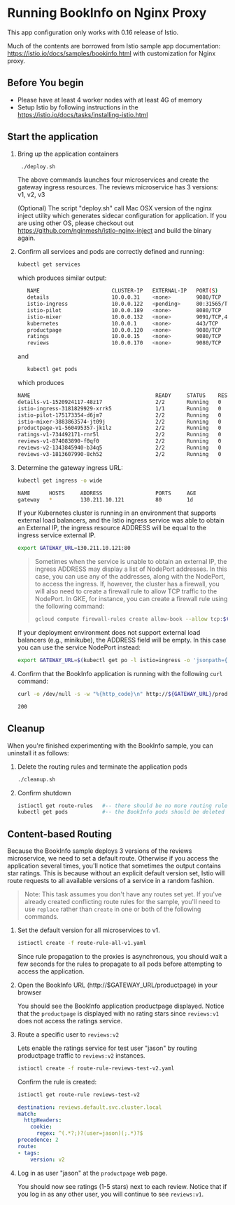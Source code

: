 # Running BookInfo on Nginx Proxy

This app configuration only works with 0.16 release of Istio.

Much of the contents are borrowed from Istio sample app documentation: https://istio.io/docs/samples/bookinfo.html
with customization for Nginx proxy.

## Before You begin

* Please have at least 4 worker nodes with at least 4G of memory
* Setup Istio by following instructions in the https://istio.io/docs/tasks/installing-istio.html


## Start the application

1.  Bring up the application containers

    ```bash
     ./deploy.sh
    ```
    The above commands launches four microservices and create the gateway ingress resources.
    The reviews microservice has 3 versions: v1, v2, v3
    
    (Optional) The script "deploy.sh" call Mac OSX version of the nginx inject utility which generates sidecar configuration for application.
    If you are using other OS, please checkout out https://github.com/nginmesh/istio-nginx-inject and build the binary again.
    
1.  Confirm all services and pods are correctly defined and running:

    ```bash
    kubectl get services
    ```    
    
    which produces similar output:
    
    ```bash
       NAME                       CLUSTER-IP   EXTERNAL-IP   PORT(S)              AGE
       details                    10.0.0.31    <none>        9080/TCP             6m
       istio-ingress              10.0.0.122   <pending>     80:31565/TCP         8m
       istio-pilot                10.0.0.189   <none>        8080/TCP             8m
       istio-mixer                10.0.0.132   <none>        9091/TCP,42422/TCP   8m
       kubernetes                 10.0.0.1     <none>        443/TCP              14d
       productpage                10.0.0.120   <none>        9080/TCP             6m
       ratings                    10.0.0.15    <none>        9080/TCP             6m
       reviews                    10.0.0.170   <none>        9080/TCP             6m
       ```
       
    and
    
    ```bash
       kubectl get pods
       ```
       
       which produces
       
       ```bash
       NAME                                        READY     STATUS    RESTARTS   AGE
       details-v1-1520924117-48z17                 2/2       Running   0          6m
       istio-ingress-3181829929-xrrk5              1/1       Running   0          8m
       istio-pilot-175173354-d6jm7                 2/2       Running   0          8m
       istio-mixer-3883863574-jt09j                2/2       Running   0          8m
       productpage-v1-560495357-jk1lz              2/2       Running   0          6m
       ratings-v1-734492171-rnr5l                  2/2       Running   0          6m
       reviews-v1-874083890-f0qf0                  2/2       Running   0          6m
       reviews-v2-1343845940-b34q5                 2/2       Running   0          6m
       reviews-v3-1813607990-8ch52                 2/2       Running   0          6m
       ```
       
       
1. Determine the gateway ingress URL:

   ```bash
   kubectl get ingress -o wide
   ```
   
   ```bash
   NAME      HOSTS     ADDRESS                 PORTS     AGE
   gateway   *         130.211.10.121          80        1d
   ```

   If your Kubernetes cluster is running in an environment that supports external load balancers,
   and the Istio ingress service was able to obtain an External IP, the ingress resource ADDRESS will be equal to the
   ingress service external IP.

   ```bash
   export GATEWAY_URL=130.211.10.121:80
   ```
   
   > Sometimes when the service is unable to obtain an external IP, the ingress ADDRESS may display a list
   > of NodePort addresses. In this case, you can use any of the addresses, along with the NodePort, to access the ingress. 
   > If, however, the cluster has a firewall, you will also need to create a firewall rule to allow TCP traffic to the NodePort.
   > In GKE, for instance, you can create a firewall rule using the following command:
   > ```bash
   > gcloud compute firewall-rules create allow-book --allow tcp:$(kubectl get svc istio-ingress -o jsonpath='{.spec.ports[0].nodePort}')
   > ```

   If your deployment environment does not support external load balancers (e.g., minikube), the ADDRESS field will be empty.
   In this case you can use the service NodePort instead:
   
   ```bash
   export GATEWAY_URL=$(kubectl get po -l istio=ingress -o 'jsonpath={.items[0].status.hostIP}'):$(kubectl get svc istio-ingress -o 'jsonpath={.spec.ports[0].nodePort}')
   ```
       
1. Confirm that the BookInfo application is running with the following `curl` command:

   ```bash
   curl -o /dev/null -s -w "%{http_code}\n" http://${GATEWAY_URL}/productpage
   ```
   ```bash
   200
   ```
   
## Cleanup

When you're finished experimenting with the BookInfo sample, you can uninstall it as follows:

1. Delete the routing rules and terminate the application pods

   ```bash
   ./cleanup.sh
   ```

1. Confirm shutdown

   ```bash
   istioctl get route-rules   #-- there should be no more routing rules
   kubectl get pods           #-- the BookInfo pods should be deleted
   ```

## Content-based Routing

Because the BookInfo sample deploys 3 versions of the reviews microservice, we need to set a default route. 
Otherwise if you access the application several times, you'll notice that sometimes the output contains star ratings. 
This is because without an explicit default version set, Istio will route requests to all available versions of a service in a random fashion.

> Note: This task assumes you don't have any routes set yet. If you've already created conflicting route rules for the sample, you'll need to use `replace` rather than `create` in one or both of the following commands.

1. Set the default version for all microservices to v1.

    ```bash
   istioctl create -f route-rule-all-v1.yaml
   ```

   Since rule propagation to the proxies is asynchronous, you should wait a few seconds for the rules
   to propagate to all pods before attempting to access the application.
   
   
1. Open the BookInfo URL (http://$GATEWAY_URL/productpage) in your browser

   You should see the BookInfo application productpage displayed.
   Notice that the `productpage` is displayed with no rating stars since `reviews:v1` does not access the ratings service.


1. Route a specific user to `reviews:v2`

   Lets enable the ratings service for test user "jason" by routing productpage traffic to
   `reviews:v2` instances.

   ```bash
   istioctl create -f route-rule-reviews-test-v2.yaml
   ```

   Confirm the rule is created:

   ```bash
   istioctl get route-rule reviews-test-v2
   ```
   ```yaml
   destination: reviews.default.svc.cluster.local
   match:
     httpHeaders:
       cookie:
         regex: ^(.*?;)?(user=jason)(;.*)?$
   precedence: 2
   route:
   - tags:
       version: v2
   ```

1. Log in as user "jason" at the `productpage` web page.

   You should now see ratings (1-5 stars) next to each review. Notice that if you log in as
   any other user, you will continue to see `reviews:v1`.